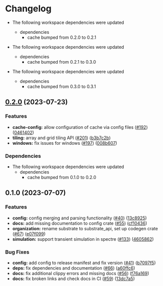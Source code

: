 # Changelog

* The following workspace dependencies were updated
  * dependencies
    * cache bumped from 0.2.0 to 0.2.1

* The following workspace dependencies were updated
  * dependencies
    * cache bumped from 0.2.1 to 0.3.0

* The following workspace dependencies were updated
  * dependencies
    * cache bumped from 0.3.0 to 0.3.1

## [0.2.0](https://github.com/substrate-labs/substrate2/compare/config-v0.1.0...config-v0.2.0) (2023-07-23)


### Features

* **cache-config:** allow configuration of cache via config files ([#192](https://github.com/substrate-labs/substrate2/issues/192)) ([0461402](https://github.com/substrate-labs/substrate2/commit/0461402edfc1ec0886bbb25cf5471ee8480754fc))
* **tiling:** array and grid tiling API ([#201](https://github.com/substrate-labs/substrate2/issues/201)) ([b3b7c2b](https://github.com/substrate-labs/substrate2/commit/b3b7c2bfb7ba72198872d0f08ded3e0bc757479d))
* **windows:** fix issues for windows ([#197](https://github.com/substrate-labs/substrate2/issues/197)) ([008b607](https://github.com/substrate-labs/substrate2/commit/008b607b2c21c14ac3106dca6eb74d806131ef8f))


### Dependencies

* The following workspace dependencies were updated
  * dependencies
    * cache bumped from 0.1.0 to 0.2.0

## 0.1.0 (2023-07-07)


### Features

* **config:** config merging and parsing functionality ([#40](https://github.com/substrate-labs/substrate2/issues/40)) ([13c8925](https://github.com/substrate-labs/substrate2/commit/13c8925fa5e341c1056e43e00f963fc4dcda8190))
* **docs:** add missing documentation to config crate ([#55](https://github.com/substrate-labs/substrate2/issues/55)) ([cf10436](https://github.com/substrate-labs/substrate2/commit/cf10436ef1f5881baf1c76247520ebc3cd39852a))
* **organization:** rename substrate to substrate_api, set up codegen crate ([#67](https://github.com/substrate-labs/substrate2/issues/67)) ([e07f099](https://github.com/substrate-labs/substrate2/commit/e07f09949551fd08e3f58b6ffb7d9a8c67b76ae9))
* **simulation:** support transient simulation in spectre ([#133](https://github.com/substrate-labs/substrate2/issues/133)) ([4605862](https://github.com/substrate-labs/substrate2/commit/460586252e3695ae32b0ab8d83b90023125d1a33))


### Bug Fixes

* **config:** add config to release manifest and fix version ([#41](https://github.com/substrate-labs/substrate2/issues/41)) ([b7097f5](https://github.com/substrate-labs/substrate2/commit/b7097f5ec981c0972a3ef018d182f786feac64d5))
* **deps:** fix dependencies and documentation ([#66](https://github.com/substrate-labs/substrate2/issues/66)) ([a60ffc6](https://github.com/substrate-labs/substrate2/commit/a60ffc6c5501200d56a6e76db0c1c2f7ef9cd086))
* **docs:** fix additional clippy errors and missing docs ([#56](https://github.com/substrate-labs/substrate2/issues/56)) ([f76a169](https://github.com/substrate-labs/substrate2/commit/f76a1693fa575753abefa798c103f84ca942a6e4))
* **docs:** fix broken links and check docs in CI ([#59](https://github.com/substrate-labs/substrate2/issues/59)) ([13dc7a5](https://github.com/substrate-labs/substrate2/commit/13dc7a50c21c3ba54e85b1d11d1e6ad22051b51f))
